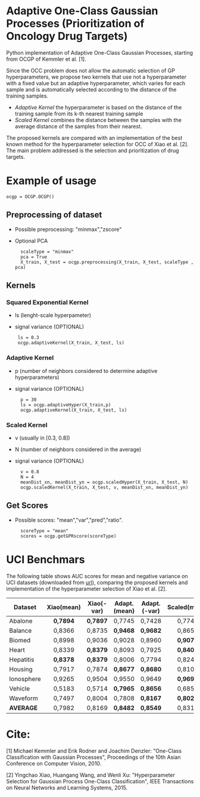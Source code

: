 # Adaptive One-Class Gaussian Processes (Prioritization of Oncology Drug Targets)

Python implementation of Adaptive One-Class Gaussian Processes, starting from OCGP of Kemmler et al. [1].

Since the OCC problem does not allow the automatic selection of GP hyperparameters, we propose two kernels that use not a hyperparameter with a fixed value but an adaptive hyperparameter, which varies for each sample and is automatically selected according to the distance of the training samples.
* *Adaptive Kernel* the hyperparameter is based on the distance of the training sample from its k-th nearest training sample
* *Scaled Kernel* combines the distance between the samples with the average distance of the samples from their nearest.

The proposed kernels are compared with an implementation of the best known method for the hyperparameter selection for OCC of Xiao et al. [2]. 
The main problem addressed is the selection and prioritization of drug targets.

# Example of usage

    ocgp = OCGP.OCGP()

## Preprocessing of dataset
- Possible preprocessing: "minmax","zscore" 
- Optional PCA
    
        scaleType = "minmax"
        pca = True
        X_train, X_test = ocgp.preprocessing(X_train, X_test, scaleType , pca)

## Kernels

### Squared Exponential Kernel
- ls (lenght-scale hyperpameter)
 - signal variance (OPTIONAL)
 
        ls = 0.3
        ocgp.adaptiveKernel(X_train, X_test, ls)

### Adaptive Kernel
- p (number of neighbors considered to determine adaptive hyperparameters)
- signal variance (OPTIONAL)

        p = 30
        ls = ocgp.adaptiveHyper(X_train,p)
        ocgp.adaptiveKernel(X_train, X_test, ls)
    
### Scaled Kernel
- v (usually in  [0.3, 0.8])
- N (number of neighbors considered in the average)
- signal variance (OPTIONAL)

        v = 0.8
        N = 4
        meanDist_xn, meanDist_yn = ocgp.scaledHyper(X_train, X_test, N)
        ocgp.scaledKernel(X_train, X_test, v, meanDist_xn, meanDist_yn)

## Get Scores
- Possible scores: "mean","var","pred","ratio".

        scoreType = "mean"
        scores = ocgp.getGPRscore(scoreType)

# UCI Benchmars 

The following table shows AUC scores for mean and negative variance on UCI datasets (downloaded from [url](http://homepage.tudelft.nl/n9d04/occ/index.html)), comparing the proposed kernels and implementation of the hyperparameter selection of Xiao et al. [2].

|Dataset   |    Xiao(mean)  |  Xiao(-var) |  Adapt.(mean) | Adapt.(-var)  |   Scaled(mean)  |   Scaled(-var)  |
|----------|:--------------:|:------------:|:---------------:|:---------------:|:---------------:|:---------------:|
|Abalone   |    **0,7894**  |   **0,7897**|      0,7745     |      0,7428     |      0,7742     |      0,7092     |
|Balance   |      0,8366    |      0,8735 | 	**0,9468**    | 	**0,9682**  |      0,8657     |      0,9402     |
|Biomed    |      0,8998    |      0,9036 |      0,9028     |      0,8960     | 	**0,9073**    | 	**0,9117**  |
|Heart     |      0,8339    | 	**0,8379** |      0,8093     |      0,7925     | 	**0,8408**    |      0,8135     |
|Hepatitis | 	  **0,8378**| 	**0,8379** |      0,8006     |      0,7794     |      0,8242     |      0,7963     |
|Housing   |      0,7917    |      0,7874 | 	**0,8677**    | 	**0,8680**  |      0,8107     |      0,8492     |
|Ionosphere|      0,9265    |      0,9504 |      0,9550     |      0,9649     | 	**0,9697**    | 	**0,9712**  |
|Vehicle   |      0,5183    |      0,5714 | 	**0,7965**    | 	**0,8656**  |      0,6855     |      0,8187     |
|Waveform  |      0,7497    |      0,8004 |      0,7808     |     **0,8167**  |    **0,8024**   |      0,7998     |
|**AVERAGE**|      0,7982   |      0,8169 | 	**0,8482**    | 	**0,8549**  |      0,8312     |      0,8455     |


# Cite:

[1] Michael Kemmler and Erik Rodner and Joachim Denzler: "One-Class Classification with Gaussian Processes", Proceedings of the 10th Asian Conference on Computer Vision, 2010.

[2] Yingchao Xiao, Huangang Wang, and Wenli Xu: "Hyperparameter Selection for Gaussian Process One-Class Classification", IEEE Transactions on Neural Networks and Learning Systems, 2015.


